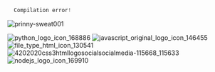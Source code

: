 ```js
  Compilation error!
```

![prinny-sweat001](https://user-images.githubusercontent.com/73976939/114336519-34f8a780-9b1d-11eb-8284-ffd7e5a5c17d.gif) 

![python_logo_icon_168886](https://user-images.githubusercontent.com/73976939/114337503-2f9c5c80-9b1f-11eb-8967-3baafaea7b8f.png)
![javascript_original_logo_icon_146455](https://user-images.githubusercontent.com/73976939/114337547-46db4a00-9b1f-11eb-8ca3-dd37d98094b1.png)
![file_type_html_icon_130541](https://user-images.githubusercontent.com/73976939/114337565-4e9aee80-9b1f-11eb-8589-4402a904c2a1.png)
![4202020css3htmllogosocialsocialmedia-115668_115633](https://user-images.githubusercontent.com/73976939/114337588-5ce90a80-9b1f-11eb-947f-a274a3510790.png)
![nodejs_logo_icon_169910](https://user-images.githubusercontent.com/73976939/114337656-83a74100-9b1f-11eb-9e0c-21000653728e.png)
